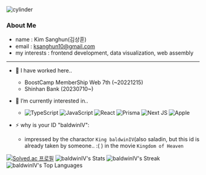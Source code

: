 ![cylinder](https://capsule-render.vercel.app/api?type=cylinder&color=auto&text=BaldwinIV&fontAlignY=45&fontSize=40&height=150&desc=Kim%20Sanghun&descAlignY=70)

### About Me

* name : Kim Sanghun(김상훈)
* email : ksanghun10@gmail.com
* my interests : frontend development, data visualization, web assembly

---

- 🔭 I have worked here..
  - BoostCamp MemberShip Web 7th (~20221215)
  - Shinhan Bank (20230710~)
- 🌱 I’m currently interested in..
  - ![TypeScript](https://img.shields.io/badge/typescript-%23007ACC.svg?style=for-the-badge&logo=typescript&logoColor=white) 
  ![JavaScript](https://img.shields.io/badge/javascript-%23323330.svg?style=for-the-badge&logo=javascript&logoColor=%23F7DF1E)
  ![React](https://img.shields.io/badge/react-%2320232a.svg?style=for-the-badge&logo=react&logoColor=%2361DAFB)
  ![Prisma](https://img.shields.io/badge/Prisma-3982CE?style=for-the-badge&logo=Prisma&logoColor=white)
  ![Next JS](https://img.shields.io/badge/Next-black?style=for-the-badge&logo=next.js&logoColor=white)
  ![Apple](https://img.shields.io/badge/-d3.js-brightgreen?style=for-the-badge&logo=d3.js&logoColor=white)
  
- ⚡ why is your ID "baldwinIV": 
    - impressed by the charactor `King baldwinIV`(also saladin, but this id is already taken by someone.. :( ) in the movie `Kingdom of Heaven`

[![Solved.ac 프로필](http://mazassumnida.wtf/api/v2/generate_badge?boj=ksanghun10)](https://solved.ac/ksanghun10)
![baldwinIV's Stats](https://github-readme-stats.vercel.app/api?username=baldwinIV&theme=onedark&show_icons=true&hide_border=false&count_private=true)
![baldwinIV's Streak](https://github-readme-streak-stats.herokuapp.com/?user=baldwinIV&theme=onedark&hide_border=false)
![baldwinIV's Top Languages](https://github-readme-stats.vercel.app/api/top-langs/?username=baldwinIV&theme=onedark&show_icons=true&hide_border=false&layout=compact)
